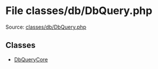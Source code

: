 File classes/db/DbQuery.php
=========

Source: [classes/db/DbQuery.php](https://github.com/PrestaShop/PrestaShop/blob/1.6.0.13/classes/db/DbQuery.php)


Classes
-------

* [DbQueryCore](class.DbQueryCore.md)

